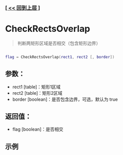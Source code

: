 ### [[ << 回到上层 ]](README.md)

# CheckRectsOverlap

> 判断两矩形区域是否相交（包含矩形边界）

```lua

flag = CheckRectsOverlap(rect1, rect2 [, border])

```

## 参数：

+ rect1 [table]：矩形1区域
+ rect2 [table]：矩形2区域
+ border [boolean]：是否包含边界，可选，默认为 true

## 返回值：

+ flag [boolean]：是否相交

## 示例

```lua

```